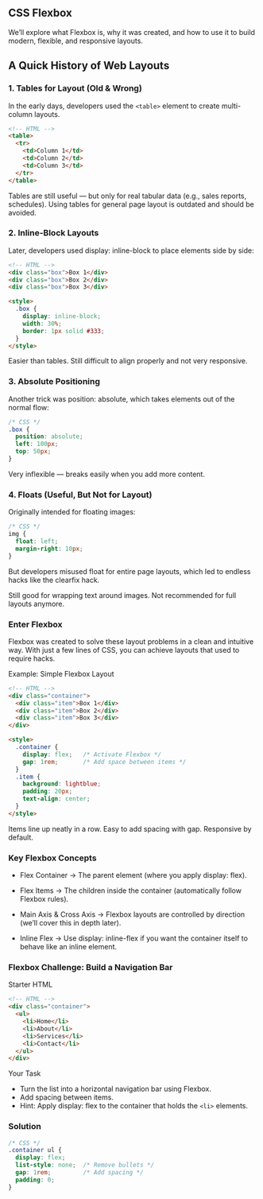 
## CSS Flexbox

We’ll explore what Flexbox is, why it was created, and how to use it to build modern, flexible, and responsive layouts.

## A Quick History of Web Layouts

### 1. Tables for Layout (Old & Wrong)

In the early days, developers used the `<table>` element to create multi-column layouts.

```HTML
<!-- HTML -->
<table>
  <tr>
    <td>Column 1</td>
    <td>Column 2</td>
    <td>Column 3</td>
  </tr>
</table>

```

Tables are still useful — but only for real tabular data (e.g., sales reports, schedules). Using tables for general page layout is outdated and should be avoided.

### 2. Inline-Block Layouts

Later, developers used display: inline-block to place elements side by side:


```HTML
<!-- HTML -->
<div class="box">Box 1</div>
<div class="box">Box 2</div>
<div class="box">Box 3</div>

<style>
  .box {
    display: inline-block;
    width: 30%;
    border: 1px solid #333;
  }
</style>

```
Easier than tables. Still difficult to align properly and not very responsive.


### 3. Absolute Positioning

Another trick was position: absolute, which takes elements out of the normal flow:

```CSS
/* CSS */
.box {
  position: absolute;
  left: 100px;
  top: 50px;
}
```
Very inflexible — breaks easily when you add more content.

### 4. Floats (Useful, But Not for Layout)

Originally intended for floating images:

```CSS
/* CSS */
img {
  float: left;
  margin-right: 10px;
}
```

But developers misused float for entire page layouts, which led to endless hacks like the clearfix hack.

Still good for wrapping text around images. Not recommended for full layouts anymore.


### Enter Flexbox

Flexbox was created to solve these layout problems in a clean and intuitive way. With just a few lines of CSS, you can achieve layouts that used to require hacks.

Example: Simple Flexbox Layout

```HTML
<!-- HTML -->
<div class="container">
  <div class="item">Box 1</div>
  <div class="item">Box 2</div>
  <div class="item">Box 3</div>
</div>

<style>
  .container {
    display: flex;   /* Activate Flexbox */
    gap: 1rem;       /* Add space between items */
  }
  .item {
    background: lightblue;
    padding: 20px;
    text-align: center;
  }
</style>
```
Items line up neatly in a row. Easy to add spacing with gap.
Responsive by default.

### Key Flexbox Concepts

- Flex Container → The parent element (where you apply display: flex).

- Flex Items → The children inside the container (automatically follow Flexbox rules).

- Main Axis & Cross Axis → Flexbox layouts are controlled by direction (we’ll cover this in depth later).

- Inline Flex → Use display: inline-flex if you want the container itself to behave like an inline element.


### Flexbox Challenge: Build a Navigation Bar

Starter HTML

```HTML
<!-- HTML -->
<div class="container">
  <ul>
    <li>Home</li>
    <li>About</li>
    <li>Services</li>
    <li>Contact</li>
  </ul>
</div>
```

Your Task
- Turn the list into a horizontal navigation bar using Flexbox.
- Add spacing between items.
- Hint: Apply display: flex to the container that holds the `<li>` elements.


### Solution

```CSS
/* CSS */
.container ul {
  display: flex;
  list-style: none;  /* Remove bullets */
  gap: 1rem;         /* Add spacing */
  padding: 0;
}
```

